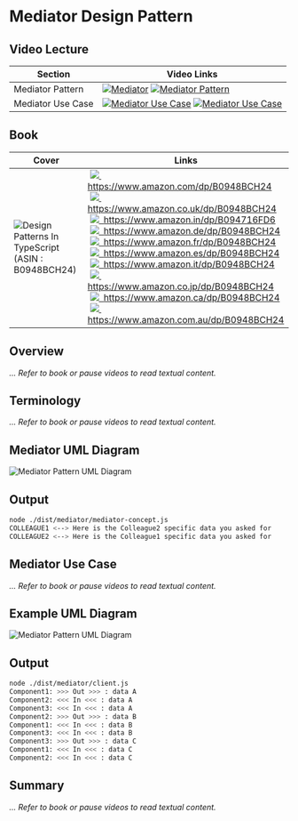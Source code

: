 # Mediator Design Pattern

## Video Lecture

| Section           | Video Links                                                                                                                                                                                                          |
| ----------------- | -------------------------------------------------------------------------------------------------------------------------------------------------------------------------------------------------------------------- |
| Mediator Pattern  | <a class="udemyVideoLink" href="https://www.udemy.com/course/design-patterns-typescript/learn/lecture/27023512/?referralCode=6384C079FB0A503DB9D9" target="_blank" title="Mediator"><img src="../img/udemy_btn_sm.gif" alt="Mediator"/></a>&nbsp;<a id="ytVideoLink" href="https://www.youtube.com/watch?v=ES2WBOhVIhM&list=PLKWUX7aMnlELvv8bXquIgxXYyHH5SFlaP" target="_blank" title="Mediator Pattern"><img src="../img/yt_btn_sm.gif" alt="Mediator Pattern"/></a>   |
| Mediator Use Case | <a class="udemyVideoLink" href="https://www.udemy.com/course/design-patterns-typescript/learn/lecture/27023516/?referralCode=6384C079FB0A503DB9D9" target="_blank" title="Mediator Use Case"><img src="../img/udemy_btn_sm.gif" alt="Mediator Use Case"/></a>&nbsp;<a id="ytVideoLink" href="https://www.youtube.com/watch?v=1yZhuA4jJic&list=PLKWUX7aMnlELvv8bXquIgxXYyHH5SFlaP" target="_blank" title="Mediator Use Case"><img src="../img/yt_btn_sm.gif" alt="Mediator Use Case"/></a> |

## Book 

Cover | Links
-|-
![Design Patterns In TypeScript (ASIN : B0948BCH24)](../img/dp_typescript_125.jpg) | &nbsp;<a href="https://www.amazon.com/dp/B0948BCH24"><img src="../img/flag_us.gif">&nbsp; https://www.amazon.com/dp/B0948BCH24</a><br/>&nbsp;<a href="https://www.amazon.co.uk/dp/B0948BCH24"><img src="../img/flag_uk.gif">&nbsp; https://www.amazon.co.uk/dp/B0948BCH24</a><br/>&nbsp;<a href="https://www.amazon.in/dp/B094716FD6"><img src="../img/flag_in.gif">&nbsp; https://www.amazon.in/dp/B094716FD6</a><br/>&nbsp;<a href="https://www.amazon.de/dp/B0948BCH24"><img src="../img/flag_de.gif">&nbsp; https://www.amazon.de/dp/B0948BCH24</a><br/>&nbsp;<a href="https://www.amazon.fr/dp/B0948BCH24"><img src="../img/flag_fr.gif">&nbsp; https://www.amazon.fr/dp/B0948BCH24</a><br/>&nbsp;<a href="https://www.amazon.es/dp/B0948BCH24"><img src="../img/flag_es.gif">&nbsp; https://www.amazon.es/dp/B0948BCH24</a><br/>&nbsp;<a href="https://www.amazon.it/dp/B0948BCH24"><img src="../img/flag_it.gif">&nbsp; https://www.amazon.it/dp/B0948BCH24</a><br/>&nbsp;<a href="https://www.amazon.co.jp/dp/B0948BCH24"><img src="../img/flag_jp.gif">&nbsp; https://www.amazon.co.jp/dp/B0948BCH24</a><br/>&nbsp;<a href="https://www.amazon.ca/dp/B0948BCH24"><img src="../img/flag_ca.gif">&nbsp; https://www.amazon.ca/dp/B0948BCH24</a><br/>&nbsp;<a href="https://www.amazon.com.au/dp/B0948BCH24"><img src="../img/flag_au.gif">&nbsp; https://www.amazon.com.au/dp/B0948BCH24</a>


## Overview

_... Refer to book or pause videos to read textual content._

## Terminology

_... Refer to book or pause videos to read textual content._

## Mediator UML Diagram

![Mediator Pattern UML Diagram](../img/mediator_concept.svg)

## Output

```bash
node ./dist/mediator/mediator-concept.js
COLLEAGUE1 <--> Here is the Colleague2 specific data you asked for
COLLEAGUE2 <--> Here is the Colleague1 specific data you asked for
```

## Mediator Use Case

_... Refer to book or pause videos to read textual content._

## Example UML Diagram

![Mediator Pattern UML Diagram](../img/mediator_example.svg)

## Output

```bash
node ./dist/mediator/client.js
Component1: >>> Out >>> : data A
Component2: <<< In <<< : data A
Component3: <<< In <<< : data A
Component2: >>> Out >>> : data B
Component1: <<< In <<< : data B
Component3: <<< In <<< : data B
Component3: >>> Out >>> : data C
Component1: <<< In <<< : data C
Component2: <<< In <<< : data C
```

## Summary

_... Refer to book or pause videos to read textual content._
